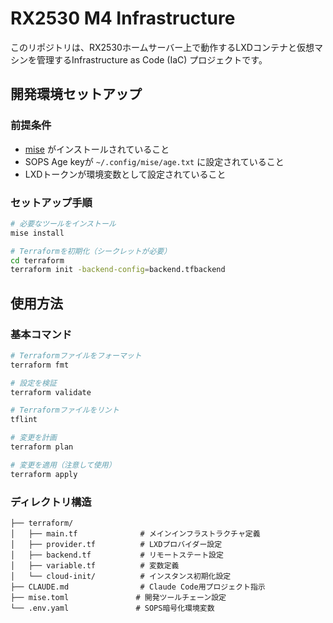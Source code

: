 # RX2530 M4 Infrastructure

このリポジトリは、RX2530ホームサーバー上で動作するLXDコンテナと仮想マシンを管理するInfrastructure as Code (IaC) プロジェクトです。

## 開発環境セットアップ

### 前提条件

- [mise](https://mise.jdx.dev/) がインストールされていること
- SOPS Age keyが `~/.config/mise/age.txt` に設定されていること
- LXDトークンが環境変数として設定されていること

### セットアップ手順

```bash
# 必要なツールをインストール
mise install

# Terraformを初期化（シークレットが必要）
cd terraform
terraform init -backend-config=backend.tfbackend
```

## 使用方法

### 基本コマンド

```bash
# Terraformファイルをフォーマット
terraform fmt

# 設定を検証
terraform validate

# Terraformファイルをリント
tflint

# 変更を計画
terraform plan

# 変更を適用（注意して使用）
terraform apply
```

### ディレクトリ構造

```log
├── terraform/
│   ├── main.tf              # メインインフラストラクチャ定義
│   ├── provider.tf          # LXDプロバイダー設定
│   ├── backend.tf           # リモートステート設定
│   ├── variable.tf          # 変数定義
│   └── cloud-init/          # インスタンス初期化設定
├── CLAUDE.md                # Claude Code用プロジェクト指示
├── mise.toml               # 開発ツールチェーン設定
└── .env.yaml               # SOPS暗号化環境変数
```

